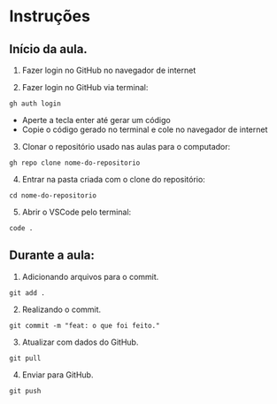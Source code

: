 # Instruções

## Início da aula.

1) Fazer login no GitHub no navegador de internet


2) Fazer login no GitHub via terminal:
```
gh auth login
```
- Aperte a tecla enter até gerar um código
- Copie o código gerado no terminal e cole no navegador de internet


3) Clonar o repositório usado nas aulas para o computador:
```
gh repo clone nome-do-repositorio
```


4) Entrar na pasta criada com o clone do repositório:
```
cd nome-do-repositorio
```

5) Abrir o VSCode pelo terminal:
```
code .
```

## Durante a aula:

1) Adicionando arquivos para o commit.
```
git add .
```

2) Realizando o commit.
```
git commit -m "feat: o que foi feito."
```

3) Atualizar com dados do GitHub.
```
git pull
```

4) Enviar para GitHub.
```
git push
```



